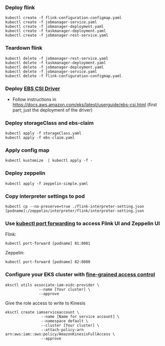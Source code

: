 ### Deploy flink

```
kubectl create -f flink-configuration-configmap.yaml
kubectl create -f jobmanager-service.yaml
kubectl create -f jobmanager-deployment.yaml
kubectl create -f taskmanager-deployment.yaml
kubectl create -f jobmanager-rest-service.yaml
```

### Teardown flink

```
kubectl delete -f jobmanager-rest-service.yaml
kubectl delete -f taskmanager-deployment.yaml
kubectl delete -f jobmanager-deployment.yaml
kubectl delete -f jobmanager-service.yaml
kubectl delete -f flink-configuration-configmap.yaml
```

### Deploy [EBS CSI Driver](https://docs.aws.amazon.com/eks/latest/userguide/ebs-csi.html)
- Follow instructions in https://docs.aws.amazon.com/eks/latest/userguide/ebs-csi.html (first part; just the deployment of the driver)


### Deploy storageClass and ebs-claim

```
kubectl apply -f storageClass.yaml
kubectl apply -f ebs-claim.yaml
```

### Apply config map

```
kubectl kustomize  | kubectl apply -f -
```

### Deploy zeppelin
```
kubectl apply -f zeppelin-simple.yaml
```

### Copy interpreter settings to pod
```
kubectl cp --no-preserve=true ./flink-interpreter-setting.json [podname]:/zeppelin/interpreter/flink/interpreter-setting.json
```

### Use [kubectl port forwarding](https://kubernetes.io/docs/tasks/access-application-cluster/port-forward-access-application-cluster/) to access Flink UI and Zeppelin UI
Flink:
```
kubectl port-forward [podname] 81:8081
```

Zeppelin:
```
kubectl port-forward [podname] 82:8080
```

### Configure your EKS cluster with [fine-grained access control](https://aws.amazon.com/blogs/opensource/introducing-fine-grained-iam-roles-service-accounts/)
```
eksctl utils associate-iam-oidc-provider \
               --name [Your cluster] \
               --approve
```

Give the role access to write to Kinesis
```
eksctl create iamserviceaccount \
                --name [Name for service account] \
                --namespace default \
                --cluster [Your cluster] \
                --attach-policy-arn arn:aws:iam::aws:policy/AmazonKinesisFullAccess \
                --approve
```
